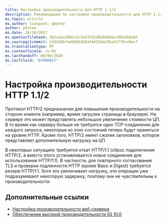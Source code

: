 ```yaml
---
title: Настройка производительности для HTTP 1.1/2
description: Рекомендации по настройке производительности для HTTP 1.1/2
ms.topic: article
ms.author: ivanpash; gmonte
author: phstee
ms.date: 10/16/2017
ms.openlocfilehash: 362ceea398e13c5e537d1d828b86eec8b5d66a8f
ms.sourcegitcommit: 53d526bfeddb89d28af44210a23ba417f6ce0ecf
ms.translationtype: MT
ms.contentlocale: ru-RU
ms.lasthandoff: 08/06/2020
ms.locfileid: "87896027"
---
```

# <a name="performance-tuning-http-112"></a>Настройка производительности HTTP 1.1/2

Протокол HTTP/2 предназначен для повышения производительности на стороне клиента (например, время загрузки страницы в браузере). На сервере это может представлять небольшое увеличение стоимости ЦП. В то время как серверу больше не требуется одно TCP-соединение для каждого запроса, некоторые из этих состояний теперь будут храниться на уровне HTTP. Кроме того, HTTP/2 имеет сжатие заголовков, которое представляет дополнительную нагрузку на ЦП.

В некоторых ситуациях требуется откат HTTP/1.1 (сброс подключения HTTP/2, а вместо этого устанавливается новое соединение для использования HTTP/1.1). В частности, для повторного согласования TLS и проверки подлинности HTTP (кроме Basic и Digest) требуется резерв HTTP/1.1. Хотя это увеличивает нагрузку, эти операции уже подразумевают некоторую задержку, поэтому они не чувствительны к производительности.

## <a name="additional-references"></a>Дополнительные ссылки
- [Настройка производительности веб-сервера](index.md)
- [Обеспечение высокой производительности IIS 10.0](tuning-iis-10.md)
